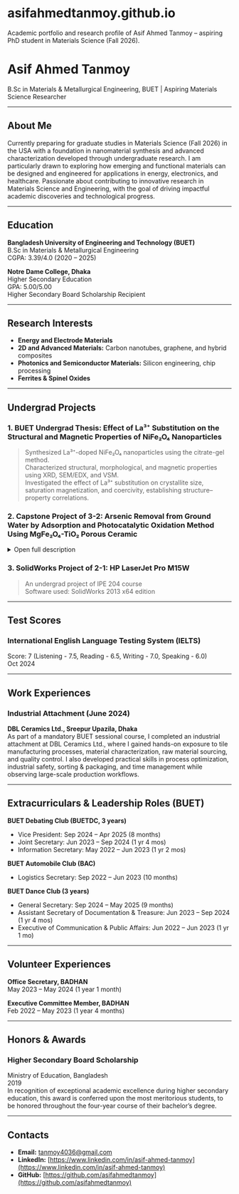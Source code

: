 # asifahmedtanmoy.github.io
Academic portfolio and research profile of Asif Ahmed Tanmoy – aspiring PhD student in Materials Science (Fall 2026).

# Asif Ahmed Tanmoy
B.Sc in Materials & Metallurgical Engineering, BUET | Aspiring Materials Science Researcher

---

## About Me
Currently preparing for graduate studies in Materials Science (Fall 2026) in the USA with a foundation in nanomaterial synthesis and advanced characterization developed through undergraduate research. I am particularly drawn to exploring how emerging and functional materials can be designed and engineered for applications in energy, electronics, and healthcare. Passionate about contributing to innovative research in Materials Science and Engineering, with the goal of driving impactful academic discoveries and technological progress. 

---

## Education
**Bangladesh University of Engineering and Technology (BUET)**  
B.Sc in Materials & Metallurgical Engineering  
CGPA: 3.39/4.0 (2020 – 2025)

**Notre Dame College, Dhaka**  
Higher Secondary Education  
GPA: 5.00/5.00  
Higher Secondary Board Scholarship Recipient

---

## Research Interests
- **Energy and Electrode Materials** 
- **2D and Advanced Materials:** Carbon nanotubes, graphene, and hybrid composites
- **Photonics and Semiconductor Materials:** Silicon engineering, chip processing
- **Ferrites & Spinel Oxides** 

---

## Undergrad Projects

### 1. BUET Undergrad Thesis: Effect of La³⁺ Substitution on the Structural and Magnetic Properties of NiFe₂O₄ Nanoparticles
> Synthesized La³⁺-doped NiFe₂O₄ nanoparticles using the citrate-gel method.  
> Characterized structural, morphological, and magnetic properties using XRD, SEM/EDX, and VSM.  
> Investigated the effect of La³⁺ substitution on crystallite size, saturation magnetization, and coercivity, establishing structure–property correlations.  

### 2. Capstone Project of 3-2: Arsenic Removal from Ground Water by Adsorption and Photocatalytic Oxidation Method Using MgFe₂O₄-TiO₂ Porous Ceramic
<details>
<summary>Open full description</summary>

**Why did we choose adsorption-based method?**  
As (V) can be removed from water through various techniques such as coagulation and ion exchange processes. However, most of these methods are rather expensive for large-scale water treatment systems in remote and underdeveloped areas. Arsenic removal by adsorption has attracted enormous attention due to its easy operation, low cost, and little interference with water. Previous studies have shown that MgFe₂O₄ possesses excellent adsorption of arsenic because it is capable of forming special complexes with As (V), allowing As (V) to be efficiently adsorbed onto the surface of MgFe₂O₄. Furthermore, MgFe₂O₄ could be incorporated onto the surface of TiO₂ lattice, due to the same Pauli radius with TiO₂.

**Background:**  
There are two main forms of arsenic in water: trivalent [As (III)] and pentavalent [As (V)]. Usually, As (III) is prevalent in anoxic conditions such as in groundwater and is in uncharged form in nature, whereas As (V) is thermodynamically stable in surface water. As (III) is reported to have a low adsorption performance to various adsorbents compared with that of As (V) while the toxicity of As (III) is about 25–60 times higher than that of As (V). So, a pretreatment for As (III) to the less toxic As (V) is usually required for adsorption processes. Many oxidants have been applied for oxidation of As (III) to As (V) including O₃, H₂O₂, MnO₂ and TiO₂/UV. The TiO₂/UV system was an effective and low-cost approach.  

Therefore, our MgFe₂O₄–TiO₂/UV system porous ceramic is designed to possess synergistic effect:  
1. TiO₂ oxidizes toxic As (III) to less toxic As (V) - Photocatalytic Oxidation  
2. Then MgFe₂O₄ adsorbs As (V)  

</details>

### 3. SolidWorks Project of 2-1: HP LaserJet Pro M15W
> An undergrad project of IPE 204 course  
> Software used: SolidWorks 2013 x64 edition  

---

## Test Scores
### International English Language Testing System (IELTS)
Score: 7 (Listening - 7.5, Reading - 6.5, Writing - 7.0, Speaking - 6.0)  
Oct 2024

---

## Work Experiences
### Industrial Attachment (June 2024)
**DBL Ceramics Ltd., Sreepur Upazila, Dhaka**  
As part of a mandatory BUET sessional course, I completed an industrial attachment at DBL Ceramics Ltd., where I gained hands-on exposure to tile manufacturing processes, material characterization, raw material sourcing, and quality control. I also developed practical skills in process optimization, industrial safety, sorting & packaging, and time management while observing large-scale production workflows.

---

## Extracurriculars & Leadership Roles (BUET)

**BUET Debating Club (BUETDC, 3 years)**  
- Vice President: Sep 2024 – Apr 2025 (8 months)  
- Joint Secretary: Jun 2023 – Sep 2024 (1 yr 4 mos)  
- Information Secretary: May 2022 – Jun 2023 (1 yr 2 mos)  

**BUET Automobile Club (BAC)**  
- Logistics Secretary: Sep 2022 – Jun 2023 (10 months)  

**BUET Dance Club (3 years)**  
- General Secretary: Sep 2024 – May 2025 (9 months)  
- Assistant Secretary of Documentation & Treasure: Jun 2023 – Sep 2024 (1 yr 4 mos)  
- Executive of Communication & Public Affairs: Jun 2022 – Jun 2023 (1 yr 1 mo)

---

## Volunteer Experiences

**Office Secretary, BADHAN**  
May 2023 – May 2024 (1 year 1 month)  

**Executive Committee Member, BADHAN**  
Feb 2022 – May 2023 (1 year 4 months)  

---

## Honors & Awards
### Higher Secondary Board Scholarship
Ministry of Education, Bangladesh  
2019  
In recognition of exceptional academic excellence during higher secondary education, this award is conferred upon the most meritorious students, to be honored throughout the four-year course of their bachelor’s degree.

---

## Contacts
- **Email:** tanmoy4036@gmail.com  
- **LinkedIn:** [https://www.linkedin.com/in/asif-ahmed-tanmoy](https://www.linkedin.com/in/asif-ahmed-tanmoy)  
- **GitHub:** [https://github.com/asifahmedtanmoy](https://github.com/asifahmedtanmoy)
